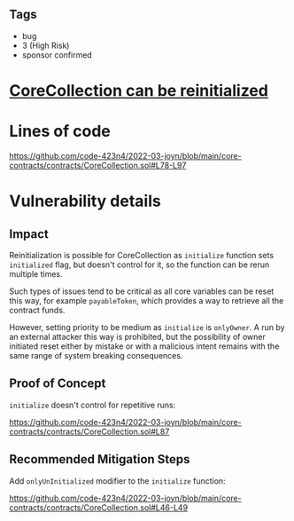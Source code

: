 ## Tags

- bug
- 3 (High Risk)
- sponsor confirmed

# [CoreCollection can be reinitialized](https://github.com/code-423n4/2022-03-joyn-findings/issues/4) 

# Lines of code

https://github.com/code-423n4/2022-03-joyn/blob/main/core-contracts/contracts/CoreCollection.sol#L78-L97


# Vulnerability details

## Impact

Reinitialization is possible for CoreCollection as `initialize` function sets `initialized` flag, but doesn't control for it, so the function can be rerun multiple times.

Such types of issues tend to be critical as all core variables can be reset this way, for example `payableToken`, which provides a way to retrieve all the contract funds.

However, setting priority to be medium as `initialize` is `onlyOwner`. A run by an external attacker this way is prohibited, but the possibility of owner initiated reset either by mistake or with a malicious intent remains with the same range of system breaking consequences.

## Proof of Concept

`initialize` doesn't control for repetitive runs:

https://github.com/code-423n4/2022-03-joyn/blob/main/core-contracts/contracts/CoreCollection.sol#L87

## Recommended Mitigation Steps

Add `onlyUnInitialized` modifier to the `initialize` function:

https://github.com/code-423n4/2022-03-joyn/blob/main/core-contracts/contracts/CoreCollection.sol#L46-L49


